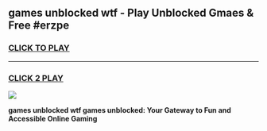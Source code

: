 
## games unblocked wtf - Play Unblocked Gmaes & Free #erzpe
<h3>
<a href="https://news.freeplayer.one?title=games_unblocked_wtf&ref=24F">CLICK TO PLAY</a></h3>
<hr>

<h3>
<a href="https://news.freeplayer.one?title=games_unblocked_wtf&ref=24F">CLICK 2 PLAY</a>
  
</h3>

<a href="https://news.freeplayer.one?title=games_unblocked_wtf&ref=24F/"><img src="https://clearcache.store/games.png"></a>


**games unblocked wtf games unblocked: Your Gateway to Fun and Accessible Online Gaming**
